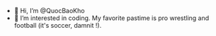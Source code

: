 - 👋 Hi, I’m @QuocBaoKho
- 👀 I’m interested in coding. My favorite pastime is pro wrestling and football (it's soccer, damnit !).


<!---
QuocBaoKho/QuocBaoKho is a ✨ special ✨ repository because its `README.md` (this file) appears on your GitHub profile.
You can click the Preview link to take a look at your changes.
--->
